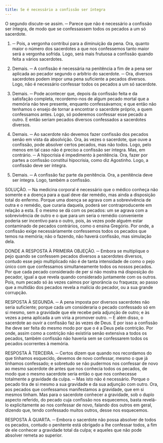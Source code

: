 ```yaml
---
title: Se é necessário a confissão ser íntegra
---
```


O segundo discute-se assim. ─ Parece que não é necessário a confissão ser íntegra, de modo que se confessassem todos os pecados a um só sacerdote.  

1. ─ Pois, a vergonha contribui para a diminuição da pena. Ora, quanto maior o número dos sacerdotes a que nos confessemos tanto maior será a vergonha sofrida. Logo, será mais frutuosa a confissão quando feita a vários sacerdotes.  

2. Demais. ─ A confissão é necessária na penitência a fim de a pena ser aplicada ao pecador segundo o arbítrio do sacerdote. ─ Ora, diversos sacerdotes podem impor uma pena suficiente a pecados diversos. Logo, não é necessário confessar todos os pecados a um só sacerdote.  

3. Demais. ─ Pode acontecer que, depois da confissão feita e da satisfação completa, recordemo-nos de algum pecado mortal que a memória não teve presente, enquanto confessávamos; e que então não tenhamos o ensejo de tornar a encontrar o sacerdote próprio, a quem confessamos antes. Logo, só poderemos confessar esse pecado a outro. E então seriam pecados diversos confessados a sacerdotes diversos.  

4. Demais. ─ Ao sacerdote não devemos fazer confissão dos pecados senão em vista da absolvição. Ora, às vezes o sacerdote, que ouve a confissão, pode absolver certos pecados, mas não todos. Logo, pelo menos em tal caso não é preciso a confissão ser íntegra.  Mas, em contrário. ─ A hipocrisia é impedimento à penitência. Ora, fazer por partes a confissão constitui hipocrisia, como diz Agostinho. Logo, a confissão deve ser íntegra.  

2. Demais. ─ A confissão faz parte da penitência. Ora, a penitência deve ser íntegra. Logo, também a confissão.  

SOLUÇÃO. ─ Na medicina corporal é necessário que o médico conheça não somente e a doença para a qual deve dar remédio, mas ainda a disposição total do enfermo. Porque uma doença se agrava com a sobrevivência de outra e o remédio, que curaria daquela, poderá ser contraproducente em relação a esta. E o mesmo se dá com os pecados: um se agrava com a sobrevivência de outro e o que para um seria o remédio conveniente poderia ser incentivo para o outro, pois, às vezes pode alguém estar contaminado de pecados contrários, como o ensina Gregório. Por onde, a confissão exige necessàriamente confessemos todos os pecados que temos na memória; não o fazendo, não haverá confissão, mas simulação dela.  

DONDE A RESPOSTA À PRIMEIRA OBJEÇÃO. ─ Embora se multiplique o pejo quando se confessem pecados diversos a sacerdotes diversos, contudo esse pejo multiplicado não é de tanta intensidade de como o pejo único com que confessamos simultaneamente todos os nossos pecados. Por que cada pecado considerado de per si não mostra má disposição do pecador, igual a que revela quando considerado juntamente com os outros. Pois, num pecado só às vezes caímos por ignorância ou fraqueza; ao passo que a multidão dos pecados revela a malícia do pecador, ou a sua grande corrupção.  

RESPOSTA À SEGUNDA. ─ A pena imposta por diversos sacerdotes não seria suficiente; porque cada um consideraria o pecado confessado só em si mesmo, sem a gravidade que ele recebe pela adjunção de outro; e às vezes a pena aplicada a um viria a promover outro. ─ E além disso, o sacerdote ao ouvir a confissão faz às vezes de Deus. E por isso a confissão lhe deve ser feita do mesmo modo por que o é a Deus pela contrição. Por onde, assim como a contrição não existiria senão extensiva a todos os pecados, também confissão não haveria sem se confessarem todos os pecados ocorrentes à memória. 

RESPOSTA À TERCEIRA. ─ Certos dizem que quando nos recordamos do que tínhamos esquecido, devemos de novo confessar, mesmo o que já tínhamos confessado; e sobretudo se não pudermos nos confessar de novo ao mesmo sacerdote de antes que nos conhecia todos os pecados, de modo que o mesmo sacerdote seria então o que nos conhecesse totalmente a gravidade da culpa. ─ Mas isto não é necessário. Porque o pecado tira de si mesmo a sua gravidade e da sua adjunção com outro. Ora, aos pecados que confessamos manifestamos a gravidade, que em si mesmos tinham. Mas para o sacerdote conhecer a gravidade, sob o duplo aspecto referido, do pecado cuja confissão nos esquecemos, basta revelá-lo explicitamente ao nos confessar de novo, falando dos outros em geral, dizendo que, tendo confessado muitos outros, desse nos esquecemos.  

RESPOSTA À QUARTA. ─ Embora o sacerdote não possa absolver de todos os pecados, contudo o penitente está obrigado a lhe confessar todos, a fim de ele conhecer a gravidade total da culpa; e aqueles que não pode absolver remeta ao superior.